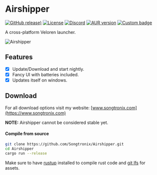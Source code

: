 # Airshipper

[![GitHub release)](https://img.shields.io/github/v/release/songtronix/airshipper?include_prereleases)](https://github.com/Songtronix/Airshipper/releases) [![License](https://img.shields.io/github/license/songtronix/airshipper?color=blue)](https://github.com/Songtronix/Airshipper/blob/master/LICENSE) [![Discord](https://img.shields.io/discord/449602562165833758?label=discord)](https://discord.gg/rvbW3Z4) [![AUR version](https://img.shields.io/aur/version/airshipper?label=AUR)](https://aur.archlinux.org/packages/airshipper/) [![Custom badge](https://img.shields.io/endpoint?color=orange&label=Support%20me&url=https%3A%2F%2Fmoshef9.wixsite.com%2Fpatreon-badge%2F_functions%2Fbadge%2F%3Fusername%3Dsongtronix)](https://www.patreon.com/songtronix)

A cross-platform Veloren launcher.

![Airshipper](https://www.songtronix.com/airshipper-0.4.0.gif)

## Features

- [x] Update/Download and start nightly.
- [x] Fancy UI with batteries included.
- [x] Updates itself on windows.

## Download

For all download options visit my website: [www.songtronix.com](https://www.songtronix.com)

**NOTE:** Airshipper cannot be considered stable yet.

#### Compile from source

```bash
git clone https://github.com/Songtronix/Airshipper.git
cd Airshipper
cargo run --release
```

Make sure to have [rustup](https://rustup.rs/) installed to compile rust code and [git lfs](https://book.veloren.net/contributors/development-tools.html#git-lfs) for assets.
